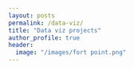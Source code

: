 ```yaml
---
layout: posts
permalink: /data-viz/
title: "Data viz projects"
author_profile: true
header:
  image: "/images/fort point.png"
---
```

